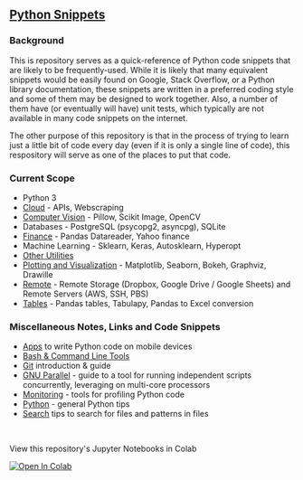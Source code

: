 ## [Python Snippets](https://nathanielng.github.io/python-snippets/)

### Background

This is repository serves as a quick-reference of Python code snippets that are likely to
be frequently-used.  While it is likely that many equivalent snippets would be easily found
on Google, Stack Overflow, or a Python library documentation, these snippets are written in
a preferred coding style and some of them may be designed to work together. Also, a number
of them have (or eventually will have) unit tests, which typically are not available in many
code snippets on the internet.

The other purpose of this repository is that in the process of trying to learn just a
little bit of code every day (even if it is only a single line of code), this
respository will serve as one of the places to put that code.

### Current Scope

- Python 3
- [Cloud](https://nathanielng.github.io/python-snippets/cloud) - APIs, Webscraping
- [Computer Vision](https://nathanielng.github.io/python-snippets/computer-vision) - Pillow, Scikit Image, OpenCV
- Databases - PostgreSQL (psycopg2, asyncpg), SQLite
- [Finance](https://nathanielng.github.io/python-snippets/finance) - Pandas Datareader, Yahoo finance
- Machine Learning - Sklearn, Keras, Autosklearn, Hyperopt
- [Other Utilities](https://nathanielng.github.io/python-snippets/other)
- [Plotting and Visualization](https://nathanielng.github.io/python-snippets/plotting) - Matplotlib, Seaborn, Bokeh, Graphviz, Drawille
- [Remote](https://nathanielng.github.io/python-snippets/remote) - Remote Storage (Dropbox, Google Drive / Google Sheets) and Remote Servers (AWS, SSH, PBS)
- [Tables](https://nathanielng.github.io/python-snippets/tables) - Pandas tables, Tabulapy, Pandas to Excel conversion

### Miscellaneous Notes, Links and Code Snippets

- [Apps](https://nathanielng.github.io/python-snippets/APPS) to write Python code on mobile devices
- [Bash & Command Line Tools](https://nathanielng.github.io/python-snippets/BASH)
- [Git](https://nathanielng.github.io/python-snippets/GIT) introduction & guide
- [GNU Parallel](https://nathanielng.github.io/python-snippets/GNU_PARALLEL) - guide to a tool for running independent scripts concurrently, leveraging on multi-core processors
- [Monitoring](https://nathanielng.github.io/python-snippets/MONITORING) - tools for profiling Python code
- [Python](https://nathanielng.github.io/python-snippets/PYTHON) - general Python tips
- [Search](https://nathanielng.github.io/python-snippets/FIND) tips to search for files and patterns in files

<br>

View this repository's Jupyter Notebooks in Colab

[![Open In Colab](https://colab.research.google.com/assets/colab-badge.svg)](https://colab.research.google.com/github/nathanielng/python-snippets)

